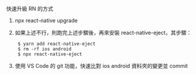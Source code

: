 快速升級 RN 的方式
1. npx react-native upgrade

2. 如果上述不行，則跑完上述步驟後，再來安裝 react-native-eject，其步驟：

        $ yarn add react-native-eject
        $ rm -rf ios android
        $ npx react-native-eject

3. 使用 VS Code 的 git 功能，快速比對 ios android 資料夾的變更並 commit


